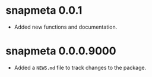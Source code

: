 # snapmeta 0.0.1

* Added new functions and documentation.

# snapmeta 0.0.0.9000

* Added a `NEWS.md` file to track changes to the package.



